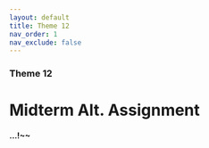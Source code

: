 ```yaml
---
layout: default
title: Theme 12
nav_order: 1
nav_exclude: false
---
```

### Theme 12
# Midterm Alt. Assignment
#### ...!~~